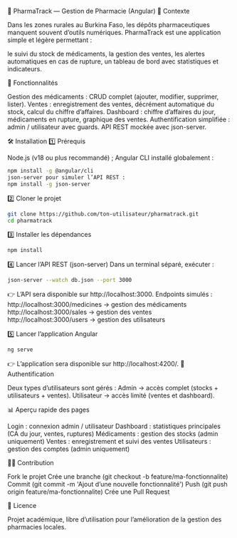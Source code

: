 📌 PharmaTrack — Gestion de Pharmacie (Angular)
📖 Contexte

Dans les zones rurales au Burkina Faso, les dépôts pharmaceutiques manquent souvent d’outils numériques.
PharmaTrack est une application simple et légère permettant :

le suivi du stock de médicaments,
la gestion des ventes,
les alertes automatiques en cas de rupture,
un tableau de bord avec statistiques et indicateurs.

🚀 Fonctionnalités

Gestion des médicaments : CRUD complet (ajouter, modifier, supprimer, lister).
Ventes : enregistrement des ventes, décrément automatique du stock, calcul du chiffre d’affaires.
Dashboard : chiffre d’affaires du jour, médicaments en rupture, graphique des ventes.
Authentification simplifiée : admin / utilisateur avec guards.
API REST mockée avec json-server.

🛠️ Installation
1️⃣ Prérequis

Node.js (v18 ou plus recommandé) ;
Angular CLI installé globalement :
```bash
npm install -g @angular/cli
json-server pour simuler l’API REST :
npm install -g json-server
```

2️⃣ Cloner le projet
```bash
git clone https://github.com/ton-utilisateur/pharmatrack.git
cd pharmatrack
```

3️⃣ Installer les dépendances
```bash
npm install
```
4️⃣ Lancer l’API REST (json-server)
Dans un terminal séparé, exécuter :
```bash
json-server --watch db.json --port 3000
```


👉 L’API sera disponible sur http://localhost:3000.
Endpoints simulés :
http://localhost:3000/medicines → gestion des médicaments
http://localhost:3000/sales → gestion des ventes
http://localhost:3000/users → gestion des utilisateurs

5️⃣ Lancer l’application Angular
```bash
ng serve
```


👉 L’application sera disponible sur http://localhost:4200/.
🔑 Authentification

Deux types d’utilisateurs sont gérés :
Admin → accès complet (stocks + utilisateurs + ventes).
Utilisateur → accès limité (ventes et dashboard).


📊 Aperçu rapide des pages

Login : connexion admin / utilisateur
Dashboard : statistiques principales (CA du jour, ventes, ruptures)
Médicaments : gestion des stocks (admin uniquement)
Ventes : enregistrement et suivi des ventes
Utilisateurs : gestion des comptes (admin uniquement)

👨‍💻 Contribution

Fork le projet
Crée une branche (git checkout -b feature/ma-fonctionnalite)
Commit (git commit -m 'Ajout d’une nouvelle fonctionnalité')
Push (git push origin feature/ma-fonctionnalite)
Crée une Pull Request

📜 Licence

Projet académique, libre d’utilisation pour l’amélioration de la gestion des pharmacies locales.
